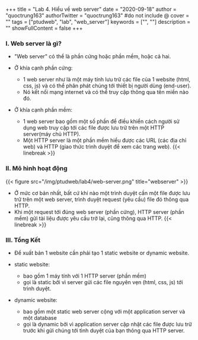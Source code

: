 +++
title = "Lab 4. Hiểu về web server"
date = "2020-09-18"
author = "quoctrung163"
authorTwitter = "quoctrung163" #do not include @
cover = ""
tags = ["ptudweb", "lab", "web_server"]
keywords = ["", ""]
description = ""
showFullContent = false
+++

### I. Web server là gì?
- "Web server" có thể là phần cứng hoặc phần mềm, hoặc cả hai.

- Ở khía cạnh phần cứng: 
  - 1 web server như là một máy tính lưu trữ các file của 1 website
(html, css, js) và có thể phân phát chúng tới thiết bị người dùng (end-user).
  - Nó kết nối mạng internet và có thể truy cập thông qua tên miền nào đó.

- Ở khía cạnh phần mềm:
  - 1 web server bao gồm một số phần để điều khiển cách người sử dụng web truy cập tới các file được lưu trữ trên một HTTP server(máy chủ HTTP). 
  - Một HTTP server là một phần mềm hiểu được các URL (các địa chỉ web) và HTTP (giao thức trình duyệt để xem các trang web).
{{< linebreak >}}

### II. Mô hình hoạt động
{{< figure src="/img/ptudweb/lab4/web-server.png" title="webserver" >}}
- Ở mức cơ bản nhất, bất cứ khi nào một trình duyệt cần một file được lưu trữ trên một web server, trình duyệt request (yêu cầu) file đó thông qua HTTP. 
- Khi một request tới đúng web server (phần cứng), HTTP server (phần mềm) gửi tài liệu được yêu cầu trở lại, cũng thông qua HTTP.
{{< linebreak >}}

### III. Tổng Kết
- Để xuất bản 1 website cần phải tạo 1 static website or dynamic website.

- static website: 
  - bao gồm 1 máy tính với 1 HTTP server (phần mềm)
  - gọi là static bởi vì server gửi các file nguyên vẹn (html, css, js) tới trình duyệt.

- dynamic website: 
  - bao gồm một static web server cộng với một application server và một database
  - gọi là dynamic bởi vì application server cập nhật các file được lưu trữ trước khi gửi chúng tới tình duyệt của bạn thông qua HTTP server.

